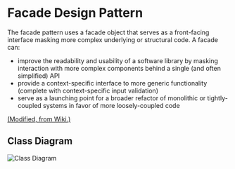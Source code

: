 # Facade Design Pattern

The facade pattern uses a facade object that serves as a front-facing interface masking more complex underlying or structural code. A facade can:

- improve the readability and usability of a software library by masking interaction with more complex components behind a single (and often simplified) API
- provide a context-specific interface to more generic functionality (complete with context-specific input validation)
- serve as a launching point for a broader refactor of monolithic or tightly-coupled systems in favor of more loosely-coupled code

[(Modified, from Wiki.)](https://en.wikipedia.org/wiki/Facade_pattern)

## Class Diagram

![Class Diagram](http://www.plantuml.com/plantuml/proxy?cache=no&src=https://raw.githubusercontent.com/JurajX/Notes/master/DesignPatterns/Facade/theory.puml)
